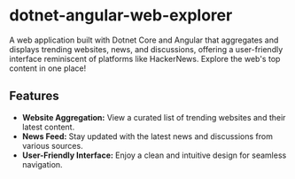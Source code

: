 # dotnet-angular-web-explorer

 A web application built with Dotnet Core and Angular that aggregates and displays trending websites, news, and discussions, offering a user-friendly interface reminiscent of platforms like HackerNews. Explore the web's top content in one place!

## Features

- **Website Aggregation:** View a curated list of trending websites and their latest content.
- **News Feed:** Stay updated with the latest news and discussions from various sources.
- **User-Friendly Interface:** Enjoy a clean and intuitive design for seamless navigation.

